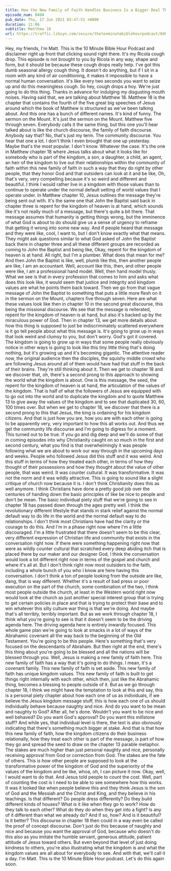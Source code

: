 ```yaml
---
title: How the New Family of Faith Handles Business Is a Bigger Deal Than Personal Naughty and Nice
episode_num: 0404
pub_date: Thu, 17 Jun 2021 03:47:51 +0000
duration: 11:06
subtitle: Matthew 18
url: https://traffic.libsyn.com/secure/thetenminutebiblehourpodcast/0404_-_How_the_New_Family_of_Faith_Handles_Business_Is_a_Bigger_Deal_Than_Personal_Naughty_and_Nice.mp3
---
```


 Hey, my friends, I'm Matt. This is the 10 Minute Bible Hour Podcast and disclaimer right up front that clicking sound right there. It's my Ricola cough drop. This episode is not brought to you by Ricola in any way, shape and form, but it should be because these cough drops really help. I've got this dumb seasonal allergy cough thing. It doesn't do anything, but if I sit in a room with any kind of air conditioning, it makes it impossible to have a normal human conversation. It's like every two seconds you want to seize up and do this meaningless cough. So hey, cough drops a hoy. We're just going to do this thing. Thanks in advance for indulging my disgusting mouth noises. Having said that, we are talking about Matthew 18. Matthew 18 is the chapter that contains the fourth of the five great big speeches of Jesus around which the book of Matthew is structured as we've been talking about. And this one has a bunch of different names. It's kind of funny. The sermon on the Mount. It's just the sermon on the Mount. Matthew five through seven. Everybody calls it the same thing, but this one you'll hear talked about is like the church discourse, the family of faith discourse. Anybody say that? No, that's just my term. The community discourse. You hear that one a lot. I don't think I even brought that one up yesterday. Maybe that's the most popular. I don't know. Whatever the case. It's the one in Matthew chapter 18 where Jesus talks about what it looks like for somebody who is part of the kingdom, a son, a daughter, a child, an agent, an heir of the kingdom to live out their relationships within the community of faith within this new family of faith in such a way that they do right by other people, that they honor God and that outsiders can look at it and be like, Oh, that's very, very compelling because it's so weird and different and beautiful. I think I would rather live in a kingdom with those values than to continue to operate under the normal default setting of world values that I operate under. In Matthew chapter 10, Jesus outlines the message they're being sent out with. It's the same one that John the Baptist said back in chapter three is repent for the kingdom of heaven is at hand, which sounds like it's not really much of a message, but there's quite a bit there. That message assumes that humanity is getting things wrong, but the imminence of what God is about to do should give us a sense of urgency to reframe that getting it wrong into some new way. And if people heard that message and they were like, cool, I want to, but I don't know exactly what that means. They might ask questions similar to what God asked of John the Baptist back there in chapter three and all these different groups are recorded as coming to John the Baptist and being like, Okay, repent for the kingdom of heaven is at hand. All right, but I'm a plumber. What does that mean for me? And then John the Baptist is like, well, plumb like this, then another people are like, I am an accountant. Well, account like this, then, and other people were like, I am a professional hand model. Well, then hand model thusly. What we see is that in every profession that comes to him and asks what does this look like, it would seem that justice and integrity and kingdom values are what he points them back toward. Then we go from that vague message of John the Baptist to something that puts a little more flesh on it in the sermon on the Mount, chapters five through seven. Here are what these values look like then in chapter 10 in the second great discourse, this being the missional discourse. We see that the message is reiterated, repent for the kingdom of heaven is at hand, but also it's backed up by the miraculous power of God. Then in chapter 13, we get more details about how this thing is supposed to just be indiscriminately scattered everywhere is it go tell people about what this message is. It's going to grow up in ways that look weird and clumsy to you, but don't worry. God's got it covered. The kingdom is going to grow up in ways that some people really obviously notice in other ways is going to look like this tiny little thing that's doing nothing, but it's growing up and it's becoming gigantic. The attentive reader now, the original audience then the disciples, the squishy middle crowd who are following Jesus around all of them would have had that stuff in the back of their brains. They're still thinking about it. Then we get to chapter 18 and we discover that, oh, there's a second prong to this approach to showing the world what the kingdom is about. One is this message, the seed, the repent for the kingdom of heaven is at hand, the articulation of the values of the kingdom. That is half of what the followers of Jesus are equipped with to go out into the world and to duplicate the kingdom and to quote Matthew 13 to give away the values of the kingdom and to see that duplicated 30, 60, 100 times over. But when we get to chapter 18, we discover that there is a second prong to this that Jesus, the king is ordaining for his kingdom citizens. And that is just how you are, how you are with each other is going to be apparently very, very important to how this all works out. And thus we get the community life discourse and I'm going to digress for a moment. This turned out to be true. If you go and dig deep and we'll do some of that in coming episodes into why Christianity caught on so much in the first and second century, what you find is that overwhelmingly it was people following what we are about to work our way through in the upcoming days and weeks. People who followed Jesus did this stuff and it was weird. And this stuff in terms of how they treated each other, in terms of how they thought of their possessions and how they thought about the value of other people, that was weird. It was counter cultural. It was transformative. It was not the norm and it was wildly attractive. This is going to sound like a slight critique of church now because it is. I don't think Christianity does this as well anymore. I think Christians have done a pretty good job over the centuries of handing down the basic principles of like be nice to people and don't be mean. The basic individual piety stuff that we're going to see in chapter 18 has passed down through the ages pretty well. I think the revolutionary different lifestyle that stands in stark relief against the normal default way to do life in the world and the normal default way to do relationships. I don't think most Christians have had the clarity or the courage to do this. And I'm in a phase right now where I'm a little discouraged. I'm a little frustrated that there doesn't seem to be this clear, very different expression of Christian life and community that exists in the conversation right now. If there were something happening right now that were as wildly counter cultural that scratched every deep abiding itch that is placed there by our maker and our designer God, I think the conversation would look a lot different right now in terms of the gospel and church and where it's all at. But I don't think right now most outsiders to the faith, including a whole bunch of you who I know are here having this conversation. I don't think a ton of people looking from the outside are like, dang, that is way different. Whether it's a result of bad press or poor execution on the part of the church, some combination of the two, I think most people outside the church, at least in the Western world right now would look at the church as just another special interest group that is trying to get certain policies in place and that is trying to protect their base and to win whatever this silly culture war thing is that we're doing. And maybe that's all terribly, terribly important. But as we work through chapter 18, I think what you're going to see is that it doesn't seem to be the driving agenda here. The driving agenda here is entirely inwardly focused. This whole game plan we're going to look at smacks in a lot of ways of the Abrahamic covenant all the way back to the beginning of the Old Testament. You're going to be this people. Here's something that's very focused on the descendants of Abraham. But then right at the end, there's this thing about you're going to be blessed and all the nations will be blessed through you. Well, Jesus is making a new family of faith here. This new family of faith has a way that it's going to do things. I mean, it's a covenant family. This new family of faith is set aside. This new family of faith has unique kingdom values. This new family of faith is built to get things right internally with each other, which then, just like the Abrahamic thing, becomes a blessing to people outside of it. But as we go through chapter 18, I think we might have the temptation to look at this and say, this is a personal piety chapter about how each one of us as individuals, if we believe the Jesus kingdom message stuff, this is how each one of us should individually behave because naughty and nice. And do you want to be mean and naughty to God? After all, he's done. Wouldn't you want to be nice and well behaved? Do you want God's approval? Do you want this millstone stuff? And while yes, that individual level is there, the text is also obviously indicating that there's something much bigger at stake. And that is that how this new family of faith, how the kingdom citizens do their business relationally, how they treat each other is part of the message, is part of how they go and spread the seed to draw on the chapter 13 parable metaphor. The stakes are much higher than just personal naughty and nice, personally receiving approval from God or correction from God. The stakes are the fate of others. This is how other people are supposed to look at the transformative power of the kingdom of God and the superiority of the values of the kingdom and be like, whoa, oh, I can picture it now. Okay, well, I would want to do that. And Jesus told people to count the cost. Well, part of counting the cost is I need to be able to see somewhere how this works. It was it looked like when people believe this and they think Jesus is the son of God and the Messiah and the Christ and King, and they believe in his teachings. Is that different? Do people dress differently? Do they build different kinds of houses? What is it like when they go to work? How do they talk to each other? What do they do when they get into a fight? Is any of it different than what we already do? And if so, how? And is it beautiful? Is it better? This discourse in chapter 18 then could in a way even be called the proof of concept discourse. Don't just do this because of naughty and nice and because you want the approval of God, because who doesn't do this also as you imitate the humble servant, generous attitude, patient attitude of Jesus toward others. But even beyond that level of just doing kindness to others, you're also illustrating what the kingdom is and what the kingdom values are all about for everybody to see. And with that, we'll call it a day. I'm Matt. This is the 10 Minute Bible Hour podcast. Let's do this again soon.